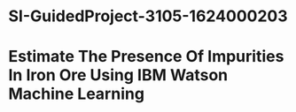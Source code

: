 # SI-GuidedProject-3105-1624000203

# Estimate The Presence Of Impurities In Iron Ore Using IBM Watson Machine Learning

